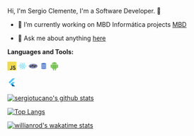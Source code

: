 Hi, I'm Sergio Clemente, I'm a Software Developer. 👋

- 🔭 I’m currently working on MBD Informática projects [MBD](https://github.com/mbd-informatica)

- 💬 Ask me about anything [here](https://github.com/sergiotucano/sergiotucano/issues)

**Languages and Tools:**  

<code><img height="20" src="https://raw.githubusercontent.com/github/explore/80688e429a7d4ef2fca1e82350fe8e3517d3494d/topics/javascript/javascript.png"></code>
<code><img height="20" src="https://raw.githubusercontent.com/github/explore/80688e429a7d4ef2fca1e82350fe8e3517d3494d/topics/react-native/react-native.png"></code>
<code><img height="20" src="https://raw.githubusercontent.com/github/explore/80688e429a7d4ef2fca1e82350fe8e3517d3494d/topics/php/php.png"></code>
<code><img height="20" src="https://raw.githubusercontent.com/github/explore/80688e429a7d4ef2fca1e82350fe8e3517d3494d/topics/sql/sql.png"></code>
<code><img height="20" src="https://raw.githubusercontent.com/github/explore/80688e429a7d4ef2fca1e82350fe8e3517d3494d/topics/android/android.png"></code>

<code><img height="20" src="https://raw.githubusercontent.com/github/explore/80688e429a7d4ef2fca1e82350fe8e3517d3494d/topics/flutter/flutter.png"></code>

[![sergiotucano's github stats](https://github-readme-stats.anuraghazra1.vercel.app/api?username=sergiotucano&show_icons=true&theme=highcontrast)](https://github.com/sergiotucano/github-readme-stats)

[![Top Langs](https://github-readme-stats.vercel.app/api/top-langs/?username=sergiotucano&layout=compact&theme=highcontrast&langs_count=10)](https://github.com/sergiotucano/github-readme-stats)

[![willianrod's wakatime stats](https://github-readme-stats.vercel.app/api/wakatime?username=sergiotucano&theme=highcontrast)](https://github.com/sergiotucano/github-readme-stats)
